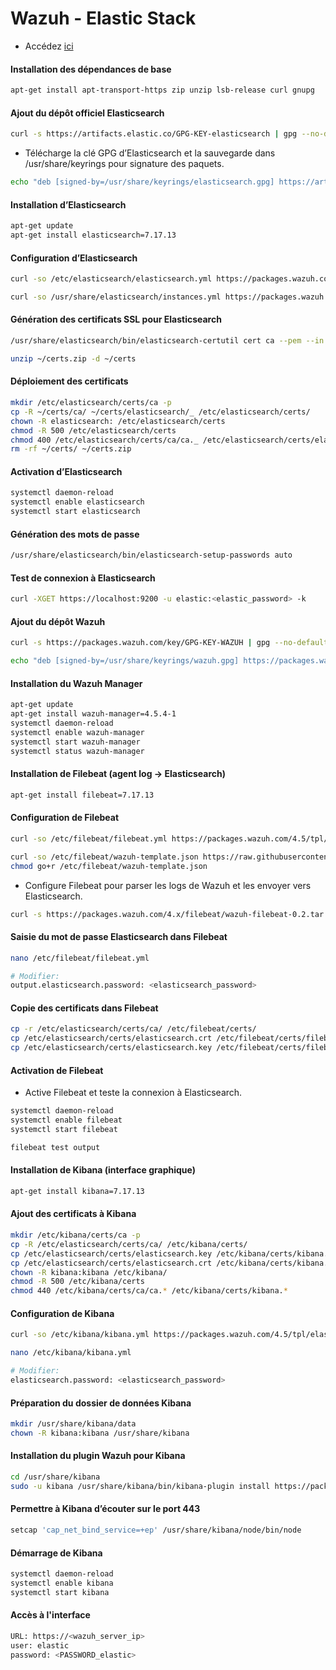 # Wazuh - Elastic Stack

- Accédez [ici](https://documentation.wazuh.com/4.5/deployment-options/elastic-stack/all-in-one-deployment/index.html)

#### Installation des dépendances de base

```sh
apt-get install apt-transport-https zip unzip lsb-release curl gnupg
```

#### Ajout du dépôt officiel Elasticsearch

```sh
curl -s https://artifacts.elastic.co/GPG-KEY-elasticsearch | gpg --no-default-keyring --keyring gnupg-ring:/usr/share/keyrings/elasticsearch.gpg --import && chmod 644 /usr/share/keyrings/elasticsearch.gpg
```

- Télécharge la clé GPG d’Elasticsearch et la sauvegarde dans /usr/share/keyrings pour signature des paquets.

```sh
echo "deb [signed-by=/usr/share/keyrings/elasticsearch.gpg] https://artifacts.elastic.co/packages/7.x/apt stable main" | tee /etc/apt/sources.list.d/elastic-7.x.list
```

#### Installation d’Elasticsearch

```sh
apt-get update
apt-get install elasticsearch=7.17.13
```

#### Configuration d’Elasticsearch

```sh
curl -so /etc/elasticsearch/elasticsearch.yml https://packages.wazuh.com/4.5/tpl/elastic-basic/elasticsearch_all_in_one.yml

curl -so /usr/share/elasticsearch/instances.yml https://packages.wazuh.com/4.5/tpl/elastic-basic/instances_aio.yml
```

#### Génération des certificats SSL pour Elasticsearch

```sh
/usr/share/elasticsearch/bin/elasticsearch-certutil cert ca --pem --in instances.yml --keep-ca-key --out ~/certs.zip

unzip ~/certs.zip -d ~/certs
```

#### Déploiement des certificats

```sh
mkdir /etc/elasticsearch/certs/ca -p
cp -R ~/certs/ca/ ~/certs/elasticsearch/_ /etc/elasticsearch/certs/
chown -R elasticsearch: /etc/elasticsearch/certs
chmod -R 500 /etc/elasticsearch/certs
chmod 400 /etc/elasticsearch/certs/ca/ca._ /etc/elasticsearch/certs/elasticsearch.\*
rm -rf ~/certs/ ~/certs.zip
```

#### Activation d’Elasticsearch

```sh
systemctl daemon-reload
systemctl enable elasticsearch
systemctl start elasticsearch
```

#### Génération des mots de passe

```sh
/usr/share/elasticsearch/bin/elasticsearch-setup-passwords auto
```

#### Test de connexion à Elasticsearch

```sh
curl -XGET https://localhost:9200 -u elastic:<elastic_password> -k
```

#### Ajout du dépôt Wazuh

```sh
curl -s https://packages.wazuh.com/key/GPG-KEY-WAZUH | gpg --no-default-keyring --keyring gnupg-ring:/usr/share/keyrings/wazuh.gpg --import && chmod 644 /usr/share/keyrings/wazuh.gpg

echo "deb [signed-by=/usr/share/keyrings/wazuh.gpg] https://packages.wazuh.com/4.x/apt/ stable main" | tee -a /etc/apt/sources.list.d/wazuh.list
```

#### Installation du Wazuh Manager

```sh
apt-get update
apt-get install wazuh-manager=4.5.4-1
systemctl daemon-reload
systemctl enable wazuh-manager
systemctl start wazuh-manager
systemctl status wazuh-manager
```

#### Installation de Filebeat (agent log → Elasticsearch)

```sh
apt-get install filebeat=7.17.13
```

#### Configuration de Filebeat

```sh
curl -so /etc/filebeat/filebeat.yml https://packages.wazuh.com/4.5/tpl/elastic-basic/filebeat_all_in_one.yml

curl -so /etc/filebeat/wazuh-template.json https://raw.githubusercontent.com/wazuh/wazuh/v4.5.4/extensions/elasticsearch/7.x/wazuh-template.json
chmod go+r /etc/filebeat/wazuh-template.json
```

- Configure Filebeat pour parser les logs de Wazuh et les envoyer vers Elasticsearch.

```sh
curl -s https://packages.wazuh.com/4.x/filebeat/wazuh-filebeat-0.2.tar.gz | tar -xvz -C /usr/share/filebeat/module
```

#### Saisie du mot de passe Elasticsearch dans Filebeat

```sh
nano /etc/filebeat/filebeat.yml

# Modifier:
output.elasticsearch.password: <elasticsearch_password>
```

#### Copie des certificats dans Filebeat

```sh
cp -r /etc/elasticsearch/certs/ca/ /etc/filebeat/certs/
cp /etc/elasticsearch/certs/elasticsearch.crt /etc/filebeat/certs/filebeat.crt
cp /etc/elasticsearch/certs/elasticsearch.key /etc/filebeat/certs/filebeat.key
```

#### Activation de Filebeat

- Active Filebeat et teste la connexion à Elasticsearch.

```sh
systemctl daemon-reload
systemctl enable filebeat
systemctl start filebeat

filebeat test output
```

#### Installation de Kibana (interface graphique)

```sh
apt-get install kibana=7.17.13
```

#### Ajout des certificats à Kibana

```sh
mkdir /etc/kibana/certs/ca -p
cp -R /etc/elasticsearch/certs/ca/ /etc/kibana/certs/
cp /etc/elasticsearch/certs/elasticsearch.key /etc/kibana/certs/kibana.key
cp /etc/elasticsearch/certs/elasticsearch.crt /etc/kibana/certs/kibana.crt
chown -R kibana:kibana /etc/kibana/
chmod -R 500 /etc/kibana/certs
chmod 440 /etc/kibana/certs/ca/ca.* /etc/kibana/certs/kibana.*
```

#### Configuration de Kibana

```sh
curl -so /etc/kibana/kibana.yml https://packages.wazuh.com/4.5/tpl/elastic-basic/kibana_all_in_one.yml

nano /etc/kibana/kibana.yml

# Modifier:
elasticsearch.password: <elasticsearch_password>
```

#### Préparation du dossier de données Kibana

```sh
mkdir /usr/share/kibana/data
chown -R kibana:kibana /usr/share/kibana
```

#### Installation du plugin Wazuh pour Kibana

```sh
cd /usr/share/kibana
sudo -u kibana /usr/share/kibana/bin/kibana-plugin install https://packages.wazuh.com/4.x/ui/kibana/wazuh_kibana-4.5.4_7.17.13-1.zip
```

#### Permettre à Kibana d’écouter sur le port 443

```sh
setcap 'cap_net_bind_service=+ep' /usr/share/kibana/node/bin/node
```

#### Démarrage de Kibana

```sh
systemctl daemon-reload
systemctl enable kibana
systemctl start kibana
```

#### Accès à l'interface

```sh
URL: https://<wazuh_server_ip>
user: elastic
password: <PASSWORD_elastic>
```
